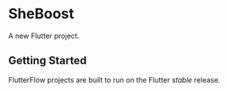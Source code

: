 # SheBoost

A new Flutter project.

## Getting Started

FlutterFlow projects are built to run on the Flutter _stable_ release.
